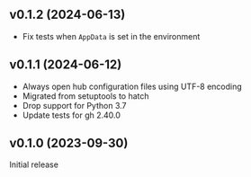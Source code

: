 v0.1.2 (2024-06-13)
-------------------
- Fix tests when `AppData` is set in the environment

v0.1.1 (2024-06-12)
-------------------
- Always open hub configuration files using UTF-8 encoding
- Migrated from setuptools to hatch
- Drop support for Python 3.7
- Update tests for gh 2.40.0

v0.1.0 (2023-09-30)
-------------------
Initial release
